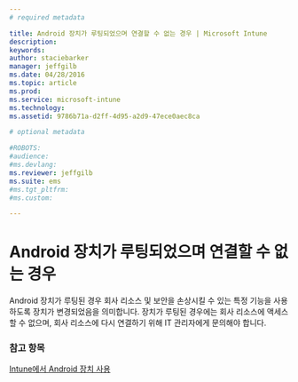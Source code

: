 ```yaml
---
# required metadata

title: Android 장치가 루팅되었으며 연결할 수 없는 경우 | Microsoft Intune
description:
keywords:
author: staciebarker
manager: jeffgilb
ms.date: 04/28/2016
ms.topic: article
ms.prod:
ms.service: microsoft-intune
ms.technology:
ms.assetid: 9786b71a-d2ff-4d95-a2d9-47ece0aec8ca

# optional metadata

#ROBOTS:
#audience:
#ms.devlang:
ms.reviewer: jeffgilb
ms.suite: ems
#ms.tgt_pltfrm:
#ms.custom:

---
```



# Android 장치가 루팅되었으며 연결할 수 없는 경우

Android 장치가 루팅된 경우 회사 리소스 및 보안을 손상시킬 수 있는 특정 기능을 사용하도록 장치가 변경되었음을 의미합니다. 장치가 루팅된 경우에는 회사 리소스에 액세스할 수 없으며, 회사 리소스에 다시 연결하기 위해 IT 관리자에게 문의해야 합니다.

### 참고 항목
[Intune에서 Android 장치 사용](using-your-android-device-with-intune.md)

<!--HONumber=May16_HO1-->


